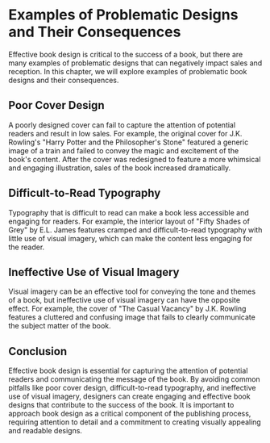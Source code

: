 Examples of Problematic Designs and Their Consequences
==========================================================================================

Effective book design is critical to the success of a book, but there are many examples of problematic designs that can negatively impact sales and reception. In this chapter, we will explore examples of problematic book designs and their consequences.

Poor Cover Design
-----------------

A poorly designed cover can fail to capture the attention of potential readers and result in low sales. For example, the original cover for J.K. Rowling's "Harry Potter and the Philosopher's Stone" featured a generic image of a train and failed to convey the magic and excitement of the book's content. After the cover was redesigned to feature a more whimsical and engaging illustration, sales of the book increased dramatically.

Difficult-to-Read Typography
----------------------------

Typography that is difficult to read can make a book less accessible and engaging for readers. For example, the interior layout of "Fifty Shades of Grey" by E.L. James features cramped and difficult-to-read typography with little use of visual imagery, which can make the content less engaging for the reader.

Ineffective Use of Visual Imagery
---------------------------------

Visual imagery can be an effective tool for conveying the tone and themes of a book, but ineffective use of visual imagery can have the opposite effect. For example, the cover of "The Casual Vacancy" by J.K. Rowling features a cluttered and confusing image that fails to clearly communicate the subject matter of the book.

Conclusion
----------

Effective book design is essential for capturing the attention of potential readers and communicating the message of the book. By avoiding common pitfalls like poor cover design, difficult-to-read typography, and ineffective use of visual imagery, designers can create engaging and effective book designs that contribute to the success of the book. It is important to approach book design as a critical component of the publishing process, requiring attention to detail and a commitment to creating visually appealing and readable designs.
